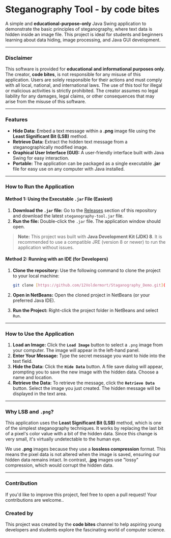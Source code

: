 # Steganography Tool - by code bites

A simple and **educational-purpose-only** Java Swing application to demonstrate the basic principles of steganography, where text data is hidden inside an image file. This project is ideal for students and beginners learning about data hiding, image processing, and Java GUI development.

---

### **Disclaimer**

This software is provided for **educational and informational purposes only**. The creator, **code bites**, is not responsible for any misuse of this application. Users are solely responsible for their actions and must comply with all local, national, and international laws. The use of this tool for illegal or malicious activities is strictly prohibited. The creator assumes no legal liability for any damages, legal claims, or other consequences that may arise from the misuse of this software.

---

### **Features**

* **Hide Data:** Embed a text message within a **.png** image file using the **Least Significant Bit (LSB)** method.
* **Retrieve Data:** Extract the hidden text message from a steganographically modified image.
* **Graphical User Interface (GUI):** A user-friendly interface built with Java Swing for easy interaction.
* **Portable:** The application can be packaged as a single executable **.jar** file for easy use on any computer with Java installed.

---

### **How to Run the Application**

#### **Method 1: Using the Executable `.jar` File (Easiest)**

1.  **Download the `.jar` file:** Go to the [Releases](https://github.com/12Voldermort/Staganography_Demo/releases) section of this repository and download the latest `steganography-tool.jar` file.
2.  **Run the file:** Double-click the `.jar` file. The application window should open.

> **Note:** This project was built with **Java Development Kit (JDK) 8**. It is recommended to use a compatible JRE (version 8 or newer) to run the application without issues.

#### **Method 2: Running with an IDE (for Developers)**

1.  **Clone the repository:** Use the following command to clone the project to your local machine:

    ```bash
    git clone [https://github.com/12Voldermort/Staganography_Demo.git](https://github.com/12Voldermort/Staganography_Demo.git)
    ```

2.  **Open in NetBeans:** Open the cloned project in NetBeans (or your preferred Java IDE).
3.  **Run the Project:** Right-click the project folder in NetBeans and select `Run`.

---

### **How to Use the Application**

1.  **Load an Image:** Click the **`Load Image`** button to select a `.png` image from your computer. The image will appear in the left-hand panel.
2.  **Enter Your Message:** Type the secret message you want to hide into the text field.
3.  **Hide the Data:** Click the **`Hide Data`** button. A file save dialog will appear, prompting you to save the new image with the hidden data. Choose a name and location.
4.  **Retrieve the Data:** To retrieve the message, click the **`Retrieve Data`** button. Select the image you just created. The hidden message will be displayed in the text area.

---

### **Why LSB and `.png`?**

This application uses the **Least Significant Bit (LSB)** method, which is one of the simplest steganography techniques. It works by replacing the last bit of a pixel's color value with a bit of the hidden data. Since this change is very small, it's virtually undetectable to the human eye.

We use **.png** images because they use a **lossless compression** format. This means the pixel data is not altered when the image is saved, ensuring our hidden data remains intact. In contrast, **.jpg** images use "lossy" compression, which would corrupt the hidden data.

---

### **Contribution**

If you'd like to improve this project, feel free to open a pull request! Your contributions are welcome..

### **Created by**

This project was created by the **code bites** channel to help aspiring young developers and students explore the fascinating world of computer science.
